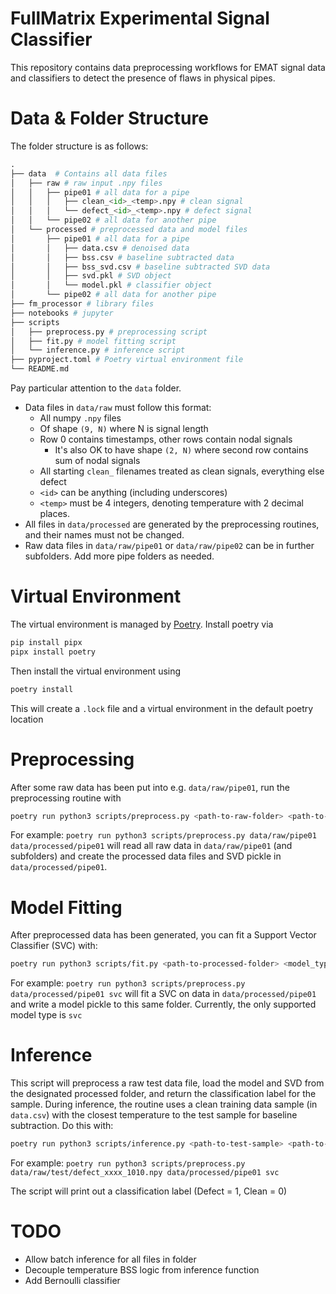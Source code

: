 #   FullMatrix Experimental Signal Classifier

This repository contains data preprocessing workflows for EMAT signal data and classifiers to detect the presence of flaws in physical pipes.

#   Data & Folder Structure

The folder structure is as follows:

```python
.
├── data  # Contains all data files
│   ├── raw # raw input .npy files
│   │   ├── pipe01 # all data for a pipe
│   │   │   ├── clean_<id>_<temp>.npy # clean signal 
│   │   │   └── defect_<id>_<temp>.npy # defect signal 
│   │   └── pipe02 # all data for another pipe
│   └── processed # preprocessed data and model files
│       ├── pipe01 # all data for a pipe
│       │   ├── data.csv # denoised data
│       │   ├── bss.csv # baseline subtracted data
│       │   ├── bss_svd.csv # baseline subtracted SVD data
│       │   ├── svd.pkl # SVD object
│       │   └── model.pkl # classifier object
│       └── pipe02 # all data for another pipe
├── fm_processor # library files
├── notebooks # jupyter
├── scripts
│   ├── preprocess.py # preprocessing script
│   ├── fit.py # model fitting script
│   └── inference.py # inference script
├── pyproject.toml # Poetry virtual environment file
└── README.md 
```

Pay particular attention to the `data` folder. 
- Data files in `data/raw` must follow this format:
    - All numpy `.npy` files
    - Of shape `(9, N)` where N is signal length
    - Row 0 contains timestamps, other rows contain nodal signals 
        - It's also OK to have shape `(2, N)` where second row contains sum of nodal signals
    - All starting `clean_` filenames treated as clean signals, everything else defect
    - `<id>` can be anything (including underscores)
    - `<temp>` must be 4 integers, denoting temperature with 2 decimal places. 
- All files in `data/processed` are generated by the preprocessing routines, and their names must not be changed.
- Raw data files in `data/raw/pipe01` or `data/raw/pipe02` can be in further subfolders. Add more pipe folders as needed.

#   Virtual Environment

The virtual environment is managed by [Poetry](https://python-poetry.org/). Install poetry via

```bash
pip install pipx
pipx install poetry
```

Then install the virtual environment using 

```bash
poetry install
```

This will create a `.lock` file and a virtual environment in the default poetry location

#   Preprocessing

After some raw data has been put into e.g. `data/raw/pipe01`, run the preprocessing routine with

```bash
poetry run python3 scripts/preprocess.py <path-to-raw-folder> <path-to-processed-folder>
```

For example: `poetry run python3 scripts/preprocess.py data/raw/pipe01 data/processed/pipe01` will read all raw data in `data/raw/pipe01` (and subfolders) and create the processed data files and SVD pickle in `data/processed/pipe01`. 

#   Model Fitting

After preprocessed data has been generated, you can fit a Support Vector Classifier (SVC) with:

```bash
poetry run python3 scripts/fit.py <path-to-processed-folder> <model_type>
```

For example: `poetry run python3 scripts/preprocess.py data/processed/pipe01 svc` will fit a SVC on data in `data/processed/pipe01` and write a model pickle to this same folder. Currently, the only supported model type is `svc`

#   Inference

This script will preprocess a raw test data file, load the model and SVD from the designated processed folder, and return the classification label for the sample. During inference, the routine uses a clean training data sample (in `data.csv`) with the closest temperature to the test sample for baseline subtraction. Do this with:

```bash
poetry run python3 scripts/inference.py <path-to-test-sample> <path-to-processed-folder>
```

For example: `poetry run python3 scripts/preprocess.py data/raw/test/defect_xxxx_1010.npy data/processed/pipe01 svc`

The script will print out a classification label (Defect = 1, Clean = 0)

#   TODO
- Allow batch inference for all files in folder
- Decouple temperature BSS logic from inference function
- Add Bernoulli classifier